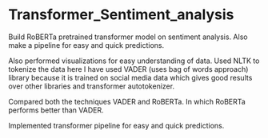# Transformer_Sentiment_analysis
Build RoBERTa pretrained transformer model on sentiment analysis. Also make a pipeline for easy and quick predictions.

Also performed visualizations for easy understanding of data. Used NLTK to tokenize the data here I have used VADER (uses bag of words approach) library because it is trained on social media data which gives good results over other libraries and transformer autotokenizer. 

Compared both the techniques VADER and RoBERTa. In which RoBERTa performs better than VADER.

Implemented transformer pipeline for easy and quick predictions.
